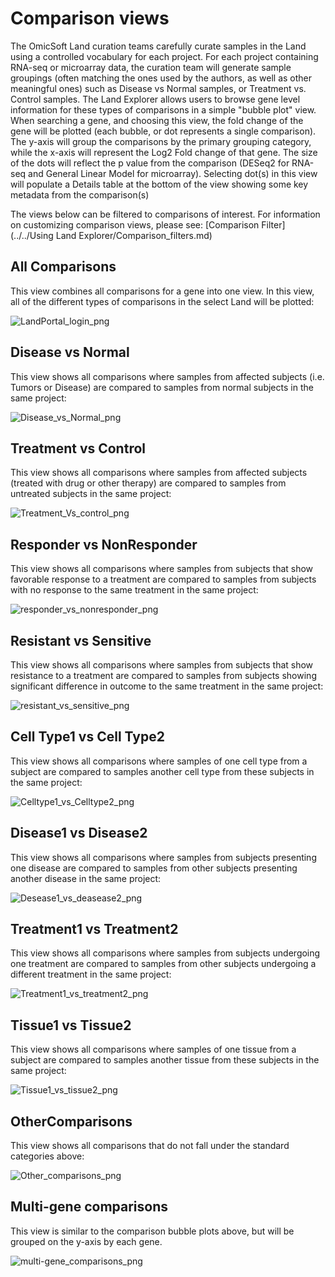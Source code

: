 # Comparison views

The OmicSoft Land curation teams carefully curate samples in the Land using a controlled vocabulary for each project. For each project containing RNA-seq or microarray data, the curation team will generate sample groupings (often matching the ones used by the authors, as well as other meaningful ones) such as Disease vs Normal samples, or Treatment vs. Control samples. The Land Explorer allows users to browse gene level information for these types of comparisons in a simple "bubble plot" view. When searching a gene, and choosing this view, the fold change of the gene will be plotted (each bubble, or dot represents a single comparison). The y-axis will group the comparisons by the primary grouping category, while the x-axis will represent the Log2 Fold change of that gene. The size of the dots will reflect the p value from the comparison (DESeq2 for RNA-seq and General Linear Model for microarray). Selecting dot(s) in this view will populate a Details table at the bottom of the view showing some key metadata from the comparison(s)

The views below can be filtered to comparisons of interest. For information on customizing comparison views, please see: [Comparison Filter](../../Using Land Explorer/Comparison_filters.md)

## All Comparisons

This view combines all comparisons for a gene into one view. In this view, all of the different types of comparisons in the select Land will be plotted:

 ![LandPortal_login_png](../../images/AllComparison.png)

## Disease vs Normal

This view shows all comparisons where samples from affected subjects (i.e. Tumors or Disease) are compared to samples from normal subjects in the same project:

 ![Disease_vs_Normal_png](../../images/DiseasevsNormal.png)

## Treatment vs Control

This view shows all comparisons where samples from affected subjects (treated with drug or other therapy) are compared to samples from untreated subjects in the same project:

 ![Treatment_Vs_control_png](../../images/treatmentvscontrol.png)

## Responder vs NonResponder

This view shows all comparisons where samples from subjects that show favorable response to a treatment are compared to samples from subjects with no response to the same treatment in the same project:

 ![responder_vs_nonresponder_png](../../images/respondervsnonresponder.png)

## Resistant vs Sensitive

This view shows all comparisons where samples from subjects that show resistance to a treatment are compared to samples from subjects showing significant difference in outcome to the same treatment in the same project:

![resistant_vs_sensitive_png](../../images/resistantvssensitive.png)

## Cell Type1 vs Cell Type2

This view shows all comparisons where samples of one cell type from a subject are compared to samples another cell type from these subjects in the same project:

 ![Celltype1_vs_Celltype2_png](../../images/celltype1vscelltype2.png)

## Disease1 vs Disease2


This view shows all comparisons where samples from subjects presenting one disease are compared to samples from other subjects presenting another disease in the same project:

 ![Desease1_vs_deasease2_png](../../images/desease1vsdisease2.png)

## Treatment1 vs Treatment2

This view shows all comparisons where samples from subjects undergoing one treatment are compared to samples from other subjects undergoing a different treatment in the same project:

 ![Treatment1_vs_treatment2_png](../../images/treatment1vstreatment2.png)

## Tissue1 vs Tissue2

This view shows all comparisons where samples of one tissue from a subject are compared to samples another tissue from these subjects in the same project:

 ![Tissue1_vs_tissue2_png](../../images/tissue1vstissue2.png)

## OtherComparisons

This view shows all comparisons that do not fall under the standard categories above:

 ![Other_comparisons_png](../../images/othercomparisons.png)

## Multi-gene comparisons

This view is similar to the comparison bubble plots above, but will be grouped on the y-axis by each gene.

![multi-gene_comparisons_png](../../images/multicomparisons.png)
